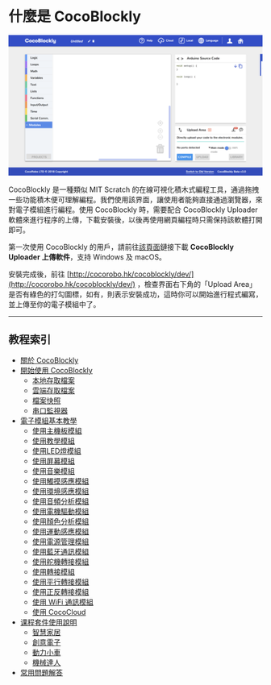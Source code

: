 # 什麼是 CocoBlockly

![](/media/about-cocoblockly.png)

CocoBlockly 是一種類似 MIT Scratch 的在線可視化積木式編程工具，通過拖拽一些功能積木便可理解編程。我們使用該界面，讓使用者能夠直接通過瀏覽器，來對電子模組進行編程。使用 CocoBlockly 時，需要配合 CocoBlockly Uploader 軟體來進行程序的上傳，下載安裝後，以後再使用網頁編程時只需保持該軟體打開即可。

第一次使用 CocoBlockly 的用戶，請前往[該頁面](/getting-started/info)鏈接下載 **CocoBlockly Uploader 上傳軟件**，支持 Windows 及 macOS。

安裝完成後，前往 [http://cocorobo.hk/cocoblockly/dev/](http://cocorobo.hk/cocoblockly/dev/) ，檢查界面右下角的「Upload Area」是否有綠色的打勾圖標，如有，則表示安裝成功，這時你可以開始進行程式編寫，並上傳至你的電子模組中了。

---

## 教程索引

- [關於 CocoBlockly](index)
- [開始使用 CocoBlockly](/getting-started/info)
  - [本地存取檔案](/getting-started/local-storage)
  - [雲端存取檔案](/getting-started/cloud-storage)
  - [檔案快照](/getting-started/project-snapshot)
  - [串口監視器](/getting-started/serial-monitor)
- [電子模組基本教學](/cocomod/overview)
  - [使用主機板模組](/cocomod/main-controller)
  - [使用教學模組](/cocomod/sensor-101)
  - [使用LED燈模組 ](/cocomod/led-matrix)
  - [使用屏幕模組](/cocomod/screen)
  - [使用音樂模組](/cocomod/music)
  - [使用觸摸感應模組](/cocomod/touch)
  - [使用環境感應模組](/cocomod/environment)
  - [使用音頻分析模組](/cocomod/audio-analyzer)
  - [使用電機驅動模組](/cocomod/motor-driver)
  - [使用顏色分析模組](/cocomod/color-analyzer)
  - [使用運動感應模組](/cocomod/motion)
  - [使用電源管理模組](/cocomod/power-management)
  - [使用藍牙通訊模組](/cocomod/bluetooth)
  - [使用舵機轉接模組](/cocomod/servo)
  - [使用轉接模組](/cocomod/hub)
  - [使用平行轉接模組](/cocomod/horizontal-adapter)
  - [使用正反轉接模組](/cocomod/reversed-adapter)
  - [使用 WiFi 通訊模組](/cocomod/wifi)
  - [使用 CocoCloud](/cocomod/coco-cloud)
- [课程套件使用說明](/kit/overview)
  - [智慧家居](/kit/smart-home)
  - [創意電子](/kit/creative-electronics)
  - [動力小車](/kit/robot-car)
  - [機械達人](/kit/robot-arm)
- [常用問題解答](faq) 